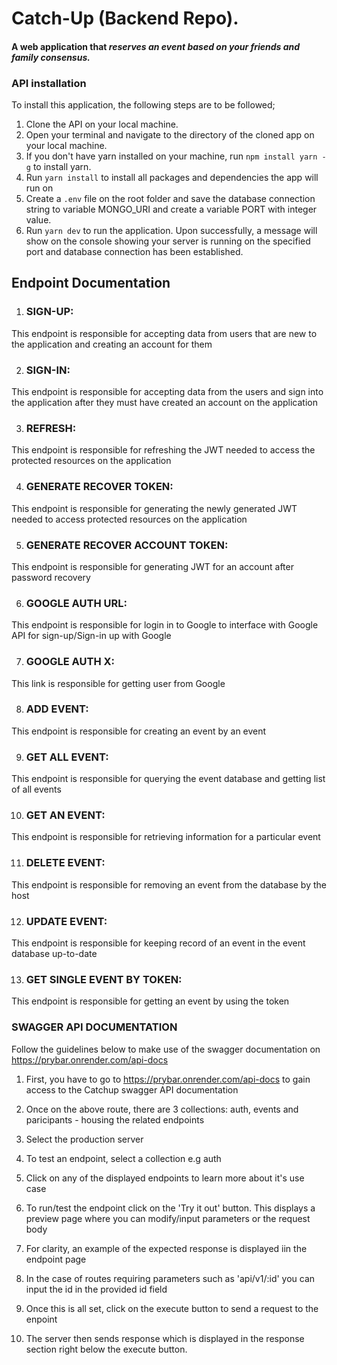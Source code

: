 
# Catch-Up (Backend Repo).

#### A web application that _reserves an event based on your friends and family consensus._

### API installation

To install this application, the following steps are to be followed;

1. Clone the API on your local machine.
2. Open your terminal and navigate to the directory of the cloned app on your local machine.
3. If you don't have yarn installed on your machine, run `npm install yarn -g` to install yarn.
4. Run `yarn install` to install all packages and dependencies the app will run on
5. Create a `.env` file on the root folder and save the database connection string to variable MONGO_URI and create a variable PORT with integer value.
6. Run `yarn dev` to run the application. Upon successfully, a message will show on the console showing your server is running on the specified port and database connection has been established.




## Endpoint Documentation

1. ### SIGN-UP:

This endpoint is responsible for accepting data from users that are new to the application and creating an account for them

2. ### SIGN-IN:

This endpoint is responsible for accepting data from the users and sign into the application after they must have created an account on the application

3. ### REFRESH:

This endpoint is responsible for refreshing the JWT needed to access the protected resources on the application

4. ### GENERATE RECOVER TOKEN:

This endpoint is responsible for generating the newly generated JWT needed to access protected resources on the application

5. ### GENERATE RECOVER ACCOUNT TOKEN:

This endpoint is responsible for generating JWT for an account after password recovery

6. ### GOOGLE AUTH URL:

This endpoint is responsible for login in to Google to interface with Google API for sign-up/Sign-in up with Google

7. ### GOOGLE AUTH X:

This link is responsible for getting user from Google

8. ### ADD EVENT:

This endpoint is responsible for creating an event by an event

9. ### GET ALL EVENT:

This endpoint is responsible for querying the event database and getting list of all events

10. ### GET AN EVENT:

This endpoint is responsible for retrieving information for a particular event

11. ### DELETE EVENT:

This endpoint is responsible for removing an event from the database by the host

12. ### UPDATE EVENT:

This endpoint is responsible for keeping record of an event in the event database up-to-date

13. ### GET SINGLE EVENT BY TOKEN:

This endpoint is responsible for getting an event by using the token

### SWAGGER API DOCUMENTATION

Follow the guidelines below to make use of the swagger documentation on https://prybar.onrender.com/api-docs

1. First, you have to go to https://prybar.onrender.com/api-docs to gain access to the Catchup swagger API documentation

2. Once on the above route, there are 3 collections: auth, events and paricipants - housing the related endpoints

3. Select the production server

4. To test an endpoint, select a collection e.g auth

5. Click on any of the displayed endpoints to learn more about it's use case

6. To run/test the endpoint click on the 'Try it out' button. This displays a preview page where you can modify/input parameters or the request body

7. For clarity, an example of the expected response is displayed iin the endpoint page

8. In the case of routes requiring parameters such as 'api/v1/:id' you can input the id in the provided id field

9. Once this is all set, click on the execute button to send a request to the enpoint

10. The server then sends response which is displayed in the response section right below the execute button.






